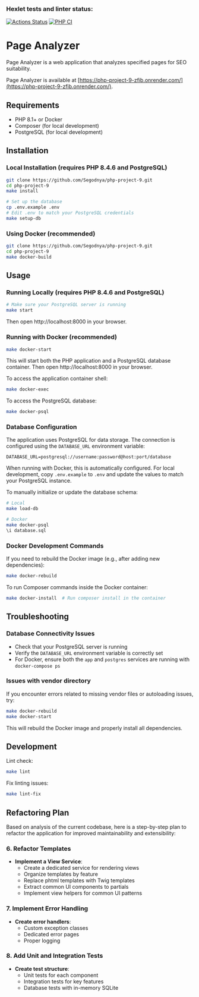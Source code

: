 ### Hexlet tests and linter status:
[![Actions Status](https://github.com/Segodnya/php-project-9/actions/workflows/hexlet-check.yml/badge.svg)](https://github.com/Segodnya/php-project-9/actions)
[![PHP CI](https://github.com/Segodnya/php-project-9/actions/workflows/php-ci.yml/badge.svg)](https://github.com/Segodnya/php-project-9/actions/workflows/php-ci.yml)

# Page Analyzer

Page Analyzer is a web application that analyzes specified pages for SEO suitability.

Page Analyzer is available at [https://php-project-9-zfib.onrender.com/](https://php-project-9-zfib.onrender.com/).

## Requirements

* PHP 8.1+ or Docker
* Composer (for local development)
* PostgreSQL (for local development)

## Installation

### Local Installation (requires PHP 8.4.6 and PostgreSQL)

```bash
git clone https://github.com/Segodnya/php-project-9.git
cd php-project-9
make install

# Set up the database
cp .env.example .env
# Edit .env to match your PostgreSQL credentials
make setup-db
```

### Using Docker (recommended)

```bash
git clone https://github.com/Segodnya/php-project-9.git
cd php-project-9
make docker-build
```

## Usage

### Running Locally (requires PHP 8.4.6 and PostgreSQL)

```bash
# Make sure your PostgreSQL server is running
make start
```

Then open http://localhost:8000 in your browser.

### Running with Docker (recommended)

```bash
make docker-start
```

This will start both the PHP application and a PostgreSQL database container.
Then open http://localhost:8000 in your browser.

To access the application container shell:

```bash
make docker-exec
```

To access the PostgreSQL database:

```bash
make docker-psql
```

### Database Configuration

The application uses PostgreSQL for data storage. The connection is configured using the `DATABASE_URL` environment variable:

```
DATABASE_URL=postgresql://username:password@host:port/database
```

When running with Docker, this is automatically configured. For local development, copy `.env.example` to `.env` and update the values to match your PostgreSQL instance.

To manually initialize or update the database schema:

```bash
# Local
make load-db

# Docker
make docker-psql
\i database.sql
```

### Docker Development Commands

If you need to rebuild the Docker image (e.g., after adding new dependencies):

```bash
make docker-rebuild
```

To run Composer commands inside the Docker container:

```bash
make docker-install  # Run composer install in the container
```

## Troubleshooting

### Database Connectivity Issues

- Check that your PostgreSQL server is running
- Verify the `DATABASE_URL` environment variable is correctly set
- For Docker, ensure both the `app` and `postgres` services are running with `docker-compose ps`

### Issues with vendor directory

If you encounter errors related to missing vendor files or autoloading issues, try:

```bash
make docker-rebuild
make docker-start
```

This will rebuild the Docker image and properly install all dependencies.

## Development

Lint check:

```bash
make lint
```

Fix linting issues:

```bash
make lint-fix
```

## Refactoring Plan

Based on analysis of the current codebase, here is a step-by-step plan to refactor the application for improved maintainability and extensibility:

### 6. Refactor Templates

- **Implement a View Service**:
  - Create a dedicated service for rendering views
  - Organize templates by feature
  - Replace phtml templates with Twig templates
  - Extract common UI components to partials
  - Implement view helpers for common UI patterns

### 7. Implement Error Handling

- **Create error handlers**:
  - Custom exception classes
  - Dedicated error pages
  - Proper logging

### 8. Add Unit and Integration Tests

- **Create test structure**:
  - Unit tests for each component
  - Integration tests for key features
  - Database tests with in-memory SQLite
